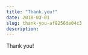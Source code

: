 ```yaml
---
title: "Thank you!"
date: 2018-03-01
slug: thank-you-af8256de04c3
description:
---
```


Thank you!


